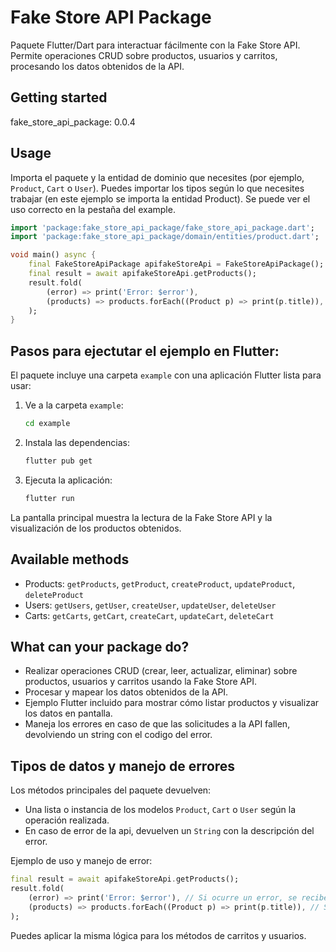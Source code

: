 # Fake Store API Package

Paquete Flutter/Dart para interactuar fácilmente con la Fake Store API. Permite operaciones CRUD sobre productos, usuarios y carritos, procesando los datos obtenidos de la API.

## Getting started

fake_store_api_package: 0.0.4

## Usage


Importa el paquete y la entidad de dominio que necesites (por ejemplo, `Product`, `Cart` o `User`).
Puedes importar los tipos según lo que necesites trabajar (en este ejemplo se importa la entidad Product).
Se puede ver el uso correcto en la pestaña del example.

```dart
import 'package:fake_store_api_package/fake_store_api_package.dart';
import 'package:fake_store_api_package/domain/entities/product.dart';

void main() async {
	final FakeStoreApiPackage apifakeStoreApi = FakeStoreApiPackage();
	final result = await apifakeStoreApi.getProducts();
	result.fold(
		(error) => print('Error: $error'),
		(products) => products.forEach((Product p) => print(p.title)),
	);
}
```

## Pasos para ejectutar el ejemplo en Flutter:

El paquete incluye una carpeta `example` con una aplicación Flutter lista para usar:

1. Ve a la carpeta `example`:
	```bash
	cd example
	```
2. Instala las dependencias:
	```bash
	flutter pub get
	```
3. Ejecuta la aplicación:
	```bash
	flutter run
	```

La pantalla principal muestra la lectura de la Fake Store API y la visualización de los productos obtenidos.

## Available methods

- Products: `getProducts`, `getProduct`, `createProduct`, `updateProduct`, `deleteProduct`
- Users: `getUsers`, `getUser`, `createUser`, `updateUser`, `deleteUser`
- Carts: `getCarts`, `getCart`, `createCart`, `updateCart`, `deleteCart`


## What can your package do?

- Realizar operaciones CRUD (crear, leer, actualizar, eliminar) sobre productos, usuarios y carritos usando la Fake Store API.
- Procesar y mapear los datos obtenidos de la API.
- Ejemplo Flutter incluido para mostrar cómo listar productos y visualizar los datos en pantalla.
- Maneja los errores en caso de que las solicitudes a la API fallen, devolviendo un string con el codigo del error.

## Tipos de datos y manejo de errores

Los métodos principales del paquete devuelven:

- Una lista o instancia de los modelos `Product`, `Cart` o `User` según la operación realizada.
- En caso de error de la api, devuelven un `String` con la descripción del error.

Ejemplo de uso y manejo de error:

```dart
final result = await apifakeStoreApi.getProducts();
result.fold(
	(error) => print('Error: $error'), // Si ocurre un error, se recibe un String
	(products) => products.forEach((Product p) => print(p.title)), // Si es exitoso, se recibe una lista de Product
);
```

Puedes aplicar la misma lógica para los métodos de carritos y usuarios.

